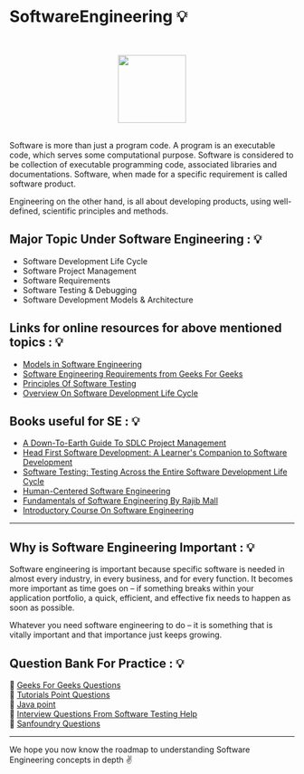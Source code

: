# SoftwareEngineering 💡 
<br>
<p align="center"><img src="https://i.ibb.co/RCpPrPw/software-engineering-introduction2.png" height="120"></p>
<br>
Software is more than just a program code. A program is an executable code, which serves some computational purpose. Software is considered to be collection of executable programming code, associated libraries and documentations. Software, when made for a specific requirement is called software product.

Engineering on the other hand, is all about developing products, using well-defined, scientific principles and methods.

## Major Topic Under Software Engineering : 💡

* Software Development Life Cycle
* Software Project Management
* Software Requirements
* Software Testing & Debugging
* Software Development Models & Architecture

## Links for online resources for above mentioned topics : 💡

* [Models in Software Engineering](https://www.tutorialspoint.com/sdlc/sdlc_waterfall_model.htm)
* [Software Engineering Requirements from Geeks For Geeks](https://www.geeksforgeeks.org/software-engineering-requirements-engineering-process/)
* [Principles Of Software Testing](https://www.geeksforgeeks.org/software-engineering-seven-principles-of-software-testing/)
* [Overview On Software Development Life Cycle](https://www.tutorialspoint.com/sdlc/sdlc_quick_guide.htm)

## Books useful for SE : 💡

* [A Down-To-Earth Guide To SDLC Project Management](https://www.amazon.com/exec/obidos/ASIN/1480038199/httpwwwtuto0a-20)
* [Head First Software Development: A Learner's Companion to Software Development](https://www.amazon.com/exec/obidos/ASIN/0596527357/httpwwwtuto0a-20)
* [Software Testing: Testing Across the Entire Software Development Life Cycle](https://www.amazon.com/exec/obidos/ASIN/047179371X/httpwwwtuto0a-20)
* [Human-Centered Software Engineering](https://www.amazon.com/exec/obidos/ASIN/9048170168/httpwwwtuto0a-20)
* [Fundamentals of Software Engineering By Rajib Mall](https://www.amazon.in/FUNDAMENTALS-SOFTWARE-ENGINEERING-RAJIB-MALL-ebook/dp/B00LPGBVTM)
* [Introductory Course On Software Engineering](https://www.edx.org/course/software-engineering-introduction)

<hr>

## Why is Software Engineering Important : 💡

Software engineering is important because specific software is needed in almost every industry, in every business, and for every function. It becomes more important as time goes on – if something breaks within your application portfolio, a quick, efficient, and effective fix needs to happen as soon as possible.<br>

Whatever you need software engineering to do – it is something that is vitally important and that importance just keeps growing.

## Question Bank For Practice : 💡

📌 [Geeks For Geeks Questions](https://www.geeksforgeeks.org/software-engineering-gq/)<br>
📌 [Tutorials Point Questions](https://www.tutorialspoint.com/software_engineering/software_engineering_interview_questions.htm)<br>
📌 [Java point](https://www.javatpoint.com/software-engineering-interview-questions)<br>
📌 [Interview Questions From Software Testing Help](https://www.softwaretestinghelp.com/software-engineering-interview-questions/)<br>
📌 [Sanfoundry Questions](https://www.sanfoundry.com/software-engineering-questions-answers/)

<hr>

We hope you now know the roadmap to understanding Software Engineering concepts in depth :v:
